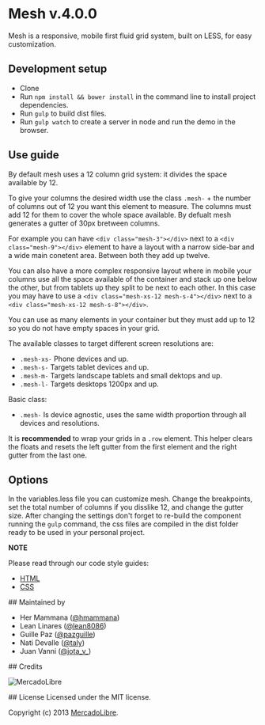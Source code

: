 # Mesh v.4.0.0

Mesh is a responsive, mobile first fluid grid system, built on LESS, for easy customization.

## Development setup
- Clone
- Run `npm install && bower install` in the command line to install project dependencies.
- Run `gulp` to build dist files. 
- Run `gulp watch` to create a server in node and run the demo in the browser.

## Use guide

By default mesh uses a 12 column grid system: it divides the space available by 12.

To give your columns the desired width use the class `.mesh-` + the number of columns out of 12 you want this element to measure. The columns must add 12 for them to cover the whole space available. By defualt mesh generates a gutter of 30px bretween columns.

For example you can have `<div class="mesh-3"></div>` next to a `<div class="mesh-9"></div>` element to have a layout with a narrow side-bar and a wide main conetent area. Between both they add up twelve.

You can also have a more complex responsive layout where in mobile your columns use all the space available of the container and stack up one below the other, but from tablets up they split to be next to each other. In this case you may have to use a `<div class="mesh-xs-12 mesh-s-4"></div>` next to a `<div class="mesh-xs-12 mesh-s-8"></div>`.

You can use as many elements in your container but they must add up to 12 so you do not have empty spaces in your grid.

The available classes to target different screen resolutions are:

- `.mesh-xs-` Phone devices and up.
- `.mesh-s-` Targets tablet devices and up.
- `.mesh-m-` Targets landscape tablets and small dektops and up.
- `.mesh-l-` Targets desktops 1200px and up.

Basic class:
- `.mesh-` Is device agnostic, uses the same width proportion through all devices and resolutions.

It is <strong>recommended</strong> to wrap your grids in a `.row` element. This helper clears the floats and resets the left gutter from the first element and the right gutter from the last one.

## Options

In the variables.less file you can customize mesh. Change the breakpoints, set the total number of columns if you disslike 12, and change the gutter size.
After changing the settings don't forget to re-build the component running the `gulp` command, the css files are compiled in the dist folder ready to be used in your personal project.

**NOTE**

Please read through our code style guides:
- [HTML](https://github.com/mercadolibre/html-style-guide)
- [CSS](https://github.com/mercadolibre/css-style-guide)


## Maintained by

- Her Mammana ([@hmammana](https://twitter.com/hmammana))
- Lean Linares ([@lean8086](https://twitter.com/lean8086))
- Guille Paz ([@pazguille](https://twitter.com/pazguille))
- Nati Devalle ([@taly](https://twitter.com/taly))
- Juan Vanni ([@jota_v_](https://twitter.com/jota_v_))


## Credits

![MercadoLibre](http://static.mlstatic.com/org-img/chico/img/logo-mercadolibre-new.png)

## License
Licensed under the MIT license.

Copyright (c) 2013 [MercadoLibre](http://github.com/mercadolibre).
